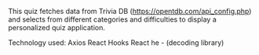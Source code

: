 This quiz fetches data from Trivia DB (https://opentdb.com/api_config.php) and selects from different categories and difficulties to display a personalized quiz application.

Technology used:
Axios
React Hooks 
React 
he - (decoding library)
